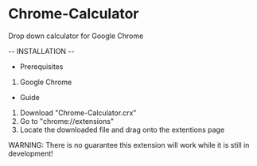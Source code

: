 # Chrome-Calculator
Drop down calculator for Google Chrome  
  
-- INSTALLATION --  
  
- Prerequisites  
1) Google Chrome  
  
- Guide  
1) Download "Chrome-Calculator.crx"
2) Go to "chrome://extensions"
3) Locate the downloaded file and drag onto the extentions page
  
WARNING: There is no guarantee this extension will work while it is still in development!  
